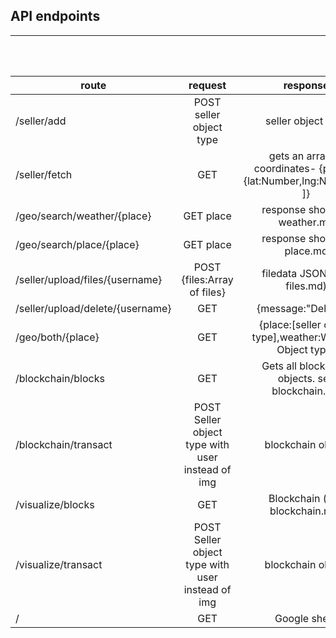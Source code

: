 ## API endpoints 
---

<br />
<br />


|    route     |   request   |  response  |
| ------------ |:------------:|:----------:|
| /seller/add  | POST seller object type  | seller object type |
| /seller/fetch | GET | gets an array of coordinates- {points:[ {lat:Number,lng:Number},.. ]} |
| /geo/search/weather/{place} | GET place | response shown in weather.md |
| /geo/search/place/{place}| GET place| response shown in place.md |
| /seller/upload/files/{username} | POST {files:Array of files} | filedata JSON (see files.md) |
| /seller/upload/delete/{username} | GET | {message:"Deleted"} |
| /geo/both/{place} | GET | {place:[seller object type],weather:Weather Object type} |
| /blockchain/blocks | GET | Gets all blockchain objects. see blockchain.md |
| /blockchain/transact | POST Seller object type with user instead of img | blockchain object |
| /visualize/blocks | GET | Blockchain (see blockchain.md) |
| /visualize/transact | POST Seller object type with user instead of img | blockchain object |
| / | GET | Google sheet |